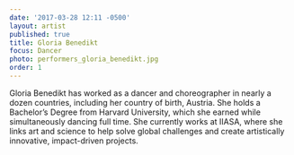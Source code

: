 ```yaml
---
date: '2017-03-28 12:11 -0500'
layout: artist
published: true
title: Gloria Benedikt
focus: Dancer
photo: performers_gloria_benedikt.jpg
order: 1
---
```

Gloria Benedikt has worked as a dancer and choreographer in nearly a dozen countries, including her country of birth, Austria. She holds a Bachelor’s Degree from Harvard University, which she earned while simultaneously dancing full time. She currently works at IIASA, where she links art and science to help solve global challenges and create artistically innovative, impact-driven projects.
